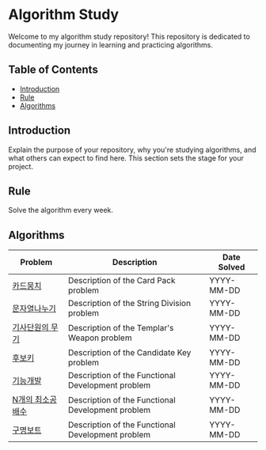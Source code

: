 # Algorithm Study

Welcome to my algorithm study repository! This repository is dedicated to documenting my journey in learning and practicing algorithms.

## Table of Contents

- [Introduction](#introduction)
- [Rule](#Rule)
- [Algorithms](#algorithms)

## Introduction

Explain the purpose of your repository, why you're studying algorithms, and what others can expect to find here. This section sets the stage for your project.

## Rule

Solve the algorithm every week.


## Algorithms

| Problem | Description | Date Solved |
|---------|-------------|-------------|
| [카드뭉치](https://school.programmers.co.kr/learn/courses/30/lessons/159994?language=kotlin) | Description of the Card Pack problem | YYYY-MM-DD |
| [문자열나누기](https://school.programmers.co.kr/learn/courses/30/lessons/140108) | Description of the String Division problem | YYYY-MM-DD |
| [기사단원의 무기](https://school.programmers.co.kr/learn/courses/30/lessons/136798) | Description of the Templar's Weapon problem | YYYY-MM-DD |
| [후보키](https://school.programmers.co.kr/learn/courses/30/lessons/42890) | Description of the Candidate Key problem | YYYY-MM-DD |
| [기능개발](https://school.programmers.co.kr/learn/courses/30/lessons/42586) | Description of the Functional Development problem | YYYY-MM-DD |
| [N개의 최소공배수](https://school.programmers.co.kr/learn/courses/30/lessons/12953) | Description of the Functional Development problem | YYYY-MM-DD |
| [구명보트](https://school.programmers.co.kr/learn/courses/30/lessons/42885) | Description of the Functional Development problem | YYYY-MM-DD |

